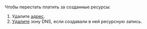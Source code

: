 Чтобы перестать платить за созданные ресурсы:

1. Удалите [адрес](../../../postbox/concepts/glossary.md#adress).
1. [Удалите](../../../dns/operations/zone-delete.md) зону DNS, если создавали в ней ресурсную запись.